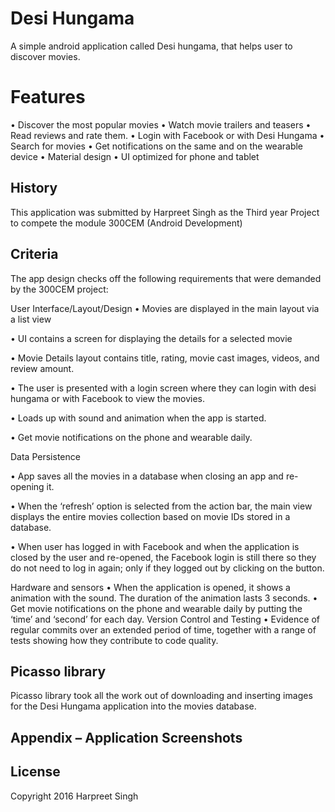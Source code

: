 # Desi Hungama

A simple android application called Desi hungama, that helps user to discover movies.

# Features
•	Discover the most popular movies
•	Watch movie trailers and teasers
•	Read reviews and rate them.
•	Login with Facebook or with Desi Hungama
•	Search for movies
•	Get notifications on the same and on the wearable device
•	Material design
•	UI optimized for phone and tablet
## History

This application was submitted by Harpreet Singh as the Third year Project to compete the module 300CEM (Android Development)

## Criteria 

The app design checks off the following requirements that were demanded by the 300CEM project:

User Interface/Layout/Design
•	Movies are displayed in the main layout via a list view

•	UI contains a screen for displaying the details for a selected movie

•	Movie Details layout contains title, rating, movie cast images, videos, and review amount.

•	The user is presented with a login screen where they can login with desi hungama or with Facebook to view the movies.

•	Loads up with sound and animation when the app is started.

•	Get movie notifications on the phone and wearable daily. 

Data Persistence

•	App saves all the movies in a database when closing an app and re-opening it. 

•	When the ‘refresh’ option is selected from the action bar, the main view displays the entire movies collection based on movie IDs stored in a database.

•	When user has logged in with Facebook and when the application is closed by the user and re-opened, the Facebook login is still there so they do not need to log in again; only if they logged out by clicking on the button.



Hardware and sensors
•	When the application is opened, it shows a animation with the sound. The duration of the animation lasts 3 seconds.
•	Get movie notifications on the phone and wearable daily by putting the ‘time’ and ‘second’ for each day. 
Version Control and Testing
•	Evidence of regular commits over an extended period of time, together with a range of tests showing how they contribute to code quality.

## Picasso library 

Picasso library took all the work out of downloading and inserting images for the Desi Hungama application into the movies database. 

## Appendix – Application Screenshots



## License

Copyright 2016 Harpreet Singh


